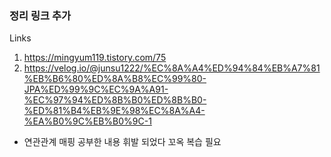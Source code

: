 ### 정리 링크 추가
Links
1. https://mingyum119.tistory.com/75
2. https://velog.io/@junsu1222/%EC%8A%A4%ED%94%84%EB%A7%81%EB%B6%80%ED%8A%B8%EC%99%80-JPA%ED%99%9C%EC%9A%A91-%EC%97%94%ED%8B%B0%ED%8B%B0-%ED%81%B4%EB%9E%98%EC%8A%A4-%EA%B0%9C%EB%B0%9C-1

+ 연관관계 매핑 공부한 내용 휘발 되었다 꼬옥 복습 필요
